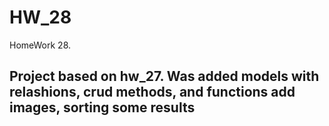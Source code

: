 # HW_28
HomeWork 28. 
## Project based on hw_27. Was added models with relashions, crud methods, and functions add images, sorting some results
